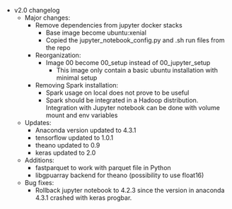 * v2.0 changelog
    * Major changes:
        * Remove dependencies from jupyter docker stacks
            * Base image become ubuntu:xenial
            * Copied the jupyter_notebook_config.py and .sh run files from the repo
        * Reorganization:
            * Image 00 become 00_setup instead of 00_jupyter_setup
                * This image only contain a basic ubuntu installation with minimal
                setup
        * Removing Spark installation:
            * Spark usage on local does not prove to be useful
            * Spark should be integrated in a Hadoop distribution. Integration 
            with Jupyter notebook can be done with volume mount and env variables
    * Updates:
        * Anaconda version updated to 4.3.1
        * tensorflow updated to 1.0.1
        * theano updated to 0.9
        * keras updated to 2.0
    * Additions:
        * fastparquet to work with parquet file in Python
        * libgpuarray backend for theano (possibility to use float16)
    * Bug fixes:
        * Rollback jupyter notebook to 4.2.3 since the version in anaconda 4.3.1
        crashed with keras progbar.
